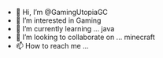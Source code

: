 - 👋 Hi, I’m @GamingUtopiaGC
- 👀 I’m interested in Gaming
- 🌱 I’m currently learning ... java
- 💞️ I’m looking to collaborate on ... minecraft
- 📫 How to reach me ... 

<!---
GamingUtopiaGC/GamingUtopiaGC is a ✨ special ✨ repository because its `README.md` (this file) appears on your GitHub profile.
You can click the Preview link to take a look at your changes.
--->
